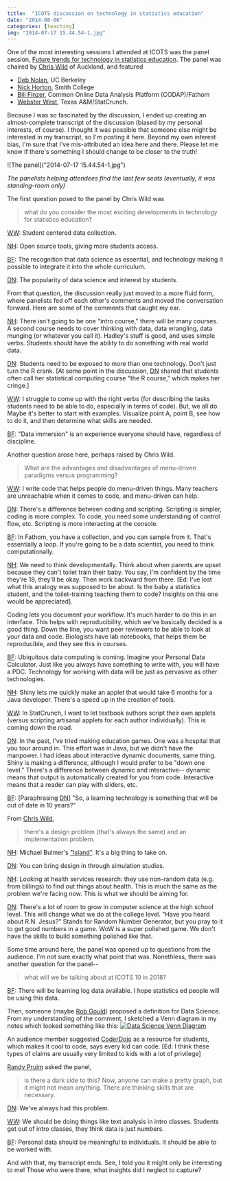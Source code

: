 ```yaml
---
title:  "ICOTS discussion on technology in statistics education" 
date: "2014-08-06"
categories: [teaching]
img: "2014-07-17 15.44.54-1.jpg"
---
```


One of the most interesting sessions I attended at ICOTS was the panel session, [Future trends for technology in statistics education](http://icots.info/9/session.php?s=9H). The panel was chaired by [Chris Wild][CW] of Auckland, and featured

- [Deb Nolan][DN], UC Berkeley
- [Nick Horton][NH], Smith College
- [Bill Finzer][BF], Common Online Data Analysis Platform (CODAP)/Fathom
- [Webster West][WW], Texas A&M/StatCrunch. 

Because I was so fascinated by the discussion, I ended up creating an almost-complete transcript of the discussion (biased by my personal interests, of course). I thought it was possible that someone else might be interested in my transcript, so I'm posting it here. Beyond my own interest bias, I'm sure that I've mis-attributed an idea here and there. Please let me know if there's something I should change to be closer to the truth!



![The panel]("2014-07-17 15.44.54-1.jpg")

*The panelists helping attendees find the last few seats (eventually, it was standing-room only)*

The first question posed to the panel by Chris Wild was 

> what do you consider the most exciting developments in technology for statistics education?

[WW][WW]: Student centered data collection.

[NH][NH]: Open source tools, giving more students access.

[BF][BF]: The recognition that data science as essential, and technology making it possible to integrate it into the whole curriculum.

[DN][DN]: The popularity of data science and interest by students. 

From that question, the discussion really just moved to a more fluid form, where panelists fed off each other's comments and moved the conversation forward. Here are some of the comments that caught my ear. 

[NH][NH]: There isn't going to be one "intro course," there will be many courses. A second course needs to cover thinking with data, data wrangling, data munging (or whatever you call it). Hadley's stuff is good, and uses simple verbs. Students should have the ability to do something with real world data.

[DN][DN]: Students need to be exposed to more than one technology. Don't just turn the R crank. [At some point in the discussion, [DN][DN] shared that students often call her statistical computing course "the R course," which makes her cringe.]

[WW][WW]: I struggle to come up with the right verbs (for describing the tasks students need to be able to do, especially in terms of code). But, we all do. Maybe it's better to start with examples. Visualize point A, point B, see how to do it, and then determine what skills are needed.

[BF][BF]: "Data immersion" is an experience everyone should have, regardless of discipline.

Another question arose here, perhaps raised by Chris Wild. 
> What are the advantages and disadvantages of menu-driven paradigms versus programming?

[WW][WW]: I write code that helps people do menu-driven things. Many teachers are unreachable when it comes to code, and menu-driven can help.

[DN][DN]: There's a difference between coding and scripting. Scripting is simpler, coding is more complex. To code, you need some understanding of control flow, etc. Scripting is more interacting at the console. 

[BF][BF]: In Fathom, you have a collection, and you can sample from it. That's essentially a loop. If you're going to be a data scientist, you need to think computationally. 

[NH][NH]: We need to think developmentally. Think about when parents are upset because they can't toilet train their baby. You say, I'm confident by the time they're 18, they'll be okay. Then work backward from there. [Ed: I've lost what this analogy was supposed to be about. Is the baby a statistics student, and the toilet-training teaching them to code? Insights on this one would be appreciated].

Coding lets you document your workflow. It's much harder to do this in an interface. This helps with reproducibility, which we've basically decided is a good thing. Down the line, you want peer reviewers to be able to look at your data and code. Biologists have lab notebooks, that helps them be reproducible, and they see this in courses.  

[BF][BF]: Ubiquitous data computing is coming. Imagine your Personal Data Calculator. Just like you always have something to write with, you will have a PDC. Technology for working with data will be just as pervasive as other technologies. 

[NH][NH]: Shiny lets me quickly make an applet that would take 6 months for a Java developer. There's a speed up in the creation of tools.

[WW][WW]: In StatCrunch, I want to let textbook authors script their own applets (versus scripting artisanal applets for each author individually). This is coming down the road. 

[DN][DN]: In the past, I've tried making education games. One was a hospital that you tour around in. This effort was in Java, but we didn't have the manpower. I had ideas about interactive dynamic documents, same thing. Shiny is making a difference, although I would prefer to be "down one level." There's a difference between dynamic and interactive-- dynamic means that output is automatically created for you from code. Interactive means that a reader can play with sliders, etc. 

[BF][BF]: [Paraphrasing [DN][DN]] "So, a learning technology is something that will be out of date in 10 years?"

From [Chris Wild][CW], 
> there's a design problem (that's always the same) and an implementation problem.

[NH][NH]: Michael Bulmer's ["Island"](http://escholarship.org/uc/item/2q0740hv). It's a big thing to take on.

[DN][DN]: You can bring design in through simulation studies.

[NH][NH]: Looking at health services research: they use non-random data (e.g. from billings) to find out things about health. This is much the same as the problem we're facing now. This is what we should be aiming for.

[DN][DN]: There's a lot of room to grow in computer science at the high school level. This will change what we do at the college level.
"Have you heard about R.N. Jesus?" Stands for Random Number Generator, but you pray to it to get good numbers in a game. WoW is a super polished game. We don't have the skills to build something polished like that.

Some time around here, the panel was opened up to questions from the audience. I'm not sure exactly what point that was. Nonethless, there was another question for the panel-- 
> what will we be talking about at ICOTS 10 in 2018?

[BF][BF]: There will be learning log data available. I hope statistics ed people will be using this data.

Then, someone (maybe [Rob Gould](http://www.stat.ucla.edu/~rgould/Home/About_Me.html)) proposed a definition for Data Science. From my understanding of the comment, I sketched a Venn diagram in my notes which looked something like this:
<a class="thumb" href="#"><img src="{{ site.baseurl }}/img/DataScience.jpg" class="img-responsive" alt="Data Science Venn Diagram"></a>

An audience member suggested [CoderDojo](coderdojo.com) as a resource for students, which makes it cool to code, says every kid can code. [Ed: I think these types of claims are usually very limited to kids with a lot of privilege]

[Randy Pruim](http://www.calvin.edu/~rpruim/) asked the panel, 
> is there a dark side to this? Now, anyone can make a pretty graph, but it might not mean anything. There are thinking skills that are necessary.

[DN][DN]: We've always had this problem.

[WW][WW]: We should be doing things like text analysis in intro classes. Students get out of intro classes, they think data is just numbers.

[BF][BF]: Personal data should be meaningful to individuals. It should be able to be worked with. 

And with that, my transcript ends. See, I told you it might only be interesting to me! Those who were there, what insights did I neglect to capture? 

[CW]: https://www.stat.auckland.ac.nz/showperson?firstname=Chris&surname=Wild "Chris Wild"
[DN]: http://www.stat.berkeley.edu/~nolan/  "Deb Nolan"
[NH]: http://www.math.smith.edu/~nhorton/   "Nick Horton"
[BF]: http://cadrek12.org/users/william-finzer "Bill Finzer"
[WW]: http://www.stat.tamu.edu/~west/          "Webster West"